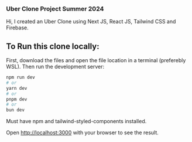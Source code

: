 ### Uber Clone Project Summer 2024

Hi, I created an Uber Clone using Next JS, React JS, Tailwind CSS and Firebase.

## To Run this clone locally:

First, download the files and open the file location in a terminal (preferebly WSL). Then run the development server:

```bash
npm run dev
# or
yarn dev
# or
pnpm dev
# or
bun dev
```
Must have npm and tailwind-styled-components installed.

Open [http://localhost:3000](http://localhost:3000) with your browser to see the result.
